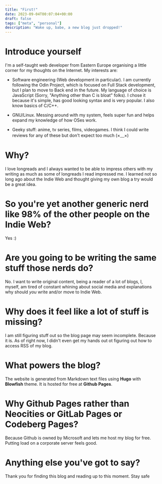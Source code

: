 ```yaml
---
title: "First!"
date: 2023-09-04T00:07:04+00:00
draft: false
tags: ["meta", "personal"]
description: "Wake up, babe, a new blog just dropped!"
---
```


# Introduce yourself
I'm a self-taught web developer from Eastern Europe organising a little corner for my thoughts on the Internet. My interests are:

- Software engineering (Web development in particular). I am currently following the Odin Project, which is focused on Full Stack development, but I plan to move to Back end in the future. My language of choice is JavaScript (Sorry, "Anything other than C is bloat" folks). I chose it because it's simple, has good looking syntax and is very popular. I also know basics of C/C++. 

- GNU/Linux. Messing around with my system, feels super fun and helps expand my knowledge of how OSes work.

- Geeky stuff: anime, tv series, films, videogames. I think I could write reviews for any of these but don't expect too much (×﹏×)

 # Why?
I love longreads and I always wanted to be able to impress others with my writing as much as some of longreads I read impressed me. I learned not so long ago about the Indie Web and thought giving my own blog a try would be a great idea.

# So you're yet another generic nerd like 98% of the other people on the Indie Web?

Yes :)

# Are you going to be writing the same stuff those nerds do?

No. I want to write original content, being a reader of a lot of blogs, I, myself, am tired of constant whining about social media and explanations why should *you* write and/or move to Indie Web.

# Why does it feel like a lot of stuff is missing?

I am still figuring stuff out so the blog page may seem incomplete. Because it is. As of right now, I didn't even get my hands out ot figuring out how to access RSS of my blog.

# What powers the blog?
The website is generated from Markdown text files using **Hugo** with **Blowfish** theme. It is hosted for free at **Github Pages**.

# Why Github Pages rather than Neocities or GitLab Pages or Codeberg Pages?

Because Github is owned by Microsoft and lets me host my blog for free. Putting load on a corporate server feels good.

# Anything else you've got to say? 

Thank you for finding this blog and reading up to this moment. Stay safe
